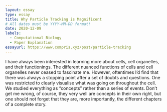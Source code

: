```yaml
---
layout: essay
type: essay
title: Why Particle Tracking is Magnificent
# All dates must be YYYY-MM-DD format!
date: 2020-12-09
labels:
  - Computational Biology
  - Paper Explanation
essayurl: https://www.compris.xyz/post/particle-tracking
---
```


I have always been interested in learning more about cells, cell organelles, and their functionings. The different nuanced functions of cells and cell organelles never ceased to fascinate me. However, oftentimes I’d find that there was always a stopping point after a set of doubts and questions. One was restricted to clearly visualise what was going on throughout the cell. We studied everything as “concepts” rather than a series of events. Don’t get me wrong, of course, they very well are concepts in their own right, but one should not forget that they are, more importantly, the different chapters of a complete story.
